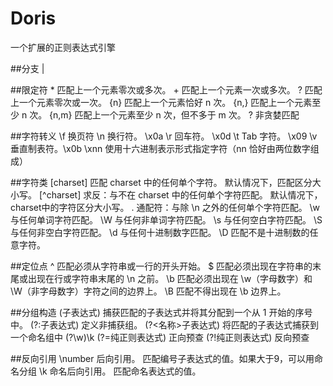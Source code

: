 # Doris
一个扩展的正则表达式引擎

##分支
| 

##限定符
\* 匹配上一个元素零次或多次。
\+ 匹配上一个元素一次或多次。
? 匹配上一个元素零次或一次。
{n} 匹配上一个元素恰好 n 次。
{n,} 匹配上一个元素至少 n 次。
{n,m} 匹配上一个元素至少 n 次，但不多于 m 次。
? 非贪婪匹配

##字符转义
\f	换页符
\n	换行符。	\x0a 
\r	回车符。	\x0d 
\t	Tab 字符。	\x09 
\v	垂直制表符。\x0b 
\xnn 使用十六进制表示形式指定字符（nn 恰好由两位数字组成）

##字符类
[charset] 匹配 charset 中的任何单个字符。 默认情况下，匹配区分大小写。
[^charset] 求反：与不在 charset 中的任何单个字符匹配。 默认情况下，charset中的字符区分大小写。
. 通配符：与除 \n 之外的任何单个字符匹配。
\w 与任何单词字符匹配。
\W 与任何非单词字符匹配。
\s 与任何空白字符匹配。
\S 与任何非空白字符匹配。
\d 与任何十进制数字匹配。
\D 匹配不是十进制数的任意字符。

##定位点
^ 匹配必须从字符串或一行的开头开始。
$ 匹配必须出现在字符串的末尾或出现在行或字符串末尾的 \n 之前。
\b 匹配必须出现在 \w（字母数字）和 \W（非字母数字）字符之间的边界上。
\B 匹配不得出现在 \b 边界上。

##分组构造
(子表达式) 捕获匹配的子表达式并将其分配到一个从 1 开始的序号中。
(?:子表达式) 定义非捕获组。
(?<名称>子表达式) 将匹配的子表达式捕获到一个命名组中 (?<double>\w)\k<double>
(?=纯正则表达式) 正向预查	
(?!纯正则表达式)  反向预查

##反向引用
\number 后向引用。 匹配编号子表达式的值。如果大于9，可以用命名分组
\k<name> 命名后向引用。 匹配命名表达式的值。


